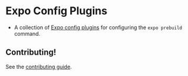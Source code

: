 # Expo Config Plugins

- A collection of [Expo config plugins](https://docs.expo.dev/guides/config-plugins/) for configuring the `expo prebuild` command.

## Contributing!

See the [contributing guide](/CONTRIBUTING.md).
